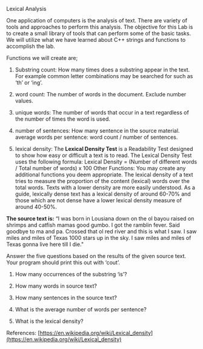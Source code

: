  
   Lexical Analysis  
  
One application of computers is the analysis of text.  There are variety of tools and approaches to perform this analysis.  The objective for this Lab is to create a small library of tools that can perform some of the basic tasks.  We will utilize what we have learned about C++ strings and functions to accomplish the lab. 


Functions we will create are; 


1. Substring count: How many times does a substring appear in the text.  For example common letter combinations may be searched for such as ‘th’ or ‘ing’. 

2. word count:  The number of words in the document.  Exclude number values. 

3. unique words:  The number of words that occur in a text regardless of the number of times the word is used. 

4. number of sentences:  How many sentence in the source material. 
  average words per sentence:  word count / number of sentences. 

5. lexical density:  The **Lexical Density Test** is a Readability Test designed to show how easy or difficult a text is to read. The Lexical Density Test uses the following formula:  Lexical Density = (Number of different words / Total number of words) x 100  Other Functions:  You may create any additional functions you deem appropriate.  The lexical density of a text tries to measure the proportion of the content (lexical) words over the total words. Texts with a lower density are more easily understood.  As a guide, lexically dense text has a lexical density of around 60-70% and those which are not dense have a lower lexical density measure of around 40-50%. 


**The source text is:**  “I was born in Lousiana down on the ol bayou raised on shrimps and catfish mamas good gumbo.  I got the ramblin fever.  Said goodbye to ma and pa.   Crossed that ol red river and this is what I saw. I saw miles and miles of Texas 1000 stars up in the sky.  I saw miles and miles of Texas gonna live here till I die." 


Answer the five questions based on the results of the given source text.  Your program should print this out with ‘cout’. 


1.  How many occurrences of the substring ‘is’? 

2.  How many words in source text? 

3.  How many sentences in the source text? 

4.  What is the average number of words per sentence? 

5.  What is the lexical density? 
  
  
  References: [https://en.wikipedia.org/wiki/Lexical_density](https://en.wikipedia.org/wiki/Lexical_density) 
  
  
